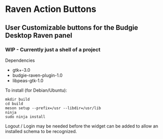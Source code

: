 # Raven Action Buttons

## User Customizable buttons for the Budgie Desktop Raven panel

### WIP - Currently just a shell of a project

Dependencies

* gtk+-3.0
* budgie-raven-plugin-1.0
* libpeas-gtk-1.0

To install (for Debian/Ubuntu):

    mkdir build
    cd build
    meson setup --prefix=/usr --libdir=/usr/lib
    ninja
    sudo ninja install

Logout / Login may be needed before the widget can be added to allow an installed schema to be recognized.
